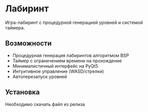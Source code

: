 # Лабиринт

Игра-лабиринт с процедурной генерацией уровней и системой таймера.

## Возможности

-  Процедурная генерация лабиринтов алгоритмом BSP
-  Таймер с ограничением времени на прохождение
-  Минималистичный интерфейс на PyQt5
-  Интуитивное управление (WASD/стрелки)
-  Автоперезапуск уровней

## Установка

Необходимо скачать файл из релиза
